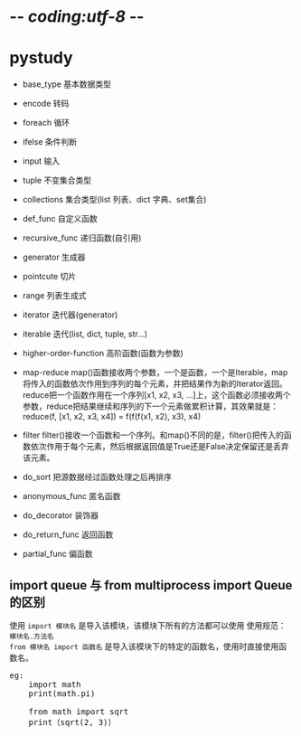 # -*- coding:utf-8 -*-
# pystudy

* base_type   基本数据类型
* encode      转码
* foreach     循环
* ifelse      条件判断
* input       输入
* tuple       不变集合类型
* collections 集合类型(list 列表、dict 字典、set集合)

* def_func    自定义函数
* recursive_func 递归函数(自引用)
* generator   生成器
* pointcute   切片
* range       列表生成式
* iterator    迭代器(generator)
* iterable    迭代(list, dict, tuple, str...)

* higher-order-function 高阶函数(函数为参数)
* map-reduce  map()函数接收两个参数，一个是函数，一个是Iterable，map将传入的函数依次作用到序列的每个元素，并把结果作为新的Iterator返回。reduce把一个函数作用在一个序列[x1, x2, x3, ...]上，这个函数必须接收两个参数，reduce把结果继续和序列的下一个元素做累积计算，其效果就是：reduce(f, [x1, x2, x3, x4]) = f(f(f(x1, x2), x3), x4)
* filter      filter()接收一个函数和一个序列。和map()不同的是，filter()把传入的函数依次作用于每个元素，然后根据返回值是True还是False决定保留还是丢弃该元素。
* do_sort     把源数据经过函数处理之后再排序

* anonymous_func 匿名函数
* do_decorator   装饰器
* do_return_func 返回函数
* partial_func   偏函数

import queue 与 from multiprocess import Queue 的区别
----
使用 `import 模块名`  是导入该模块，该模块下所有的方法都可以使用  使用规范： `模块名.方法名`  
`from 模块名 import 函数名`  是导入该模块下的特定的函数名，使用时直接使用函数名。
<pre>
eg:
    import math
    print(math.pi)

    from math import sqrt
    print（sqrt(2, 3)）
</pre>